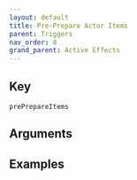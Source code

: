 ```yaml
---
layout: default
title: Pre-Prepare Actor Items
parent: Triggers
nav_order: 8
grand_parent: Active Effects
---
```

## Key

`prePrepareItems`

## Arguments 

## Examples

